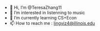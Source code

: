 - 👋 Hi, I’m @TeresaZhang11
- 👀 I’m interested in listenning to music
- 🌱 I’m currently learning CS+Econ
- 📫 How to reach me : lingyiz4@illinois.edu

<!---
TeresaZhang11/TeresaZhang11 is a ✨ special ✨ repository because its `README.md` (this file) appears on your GitHub profile.
You can click the Preview link to take a look at your changes.
--->
